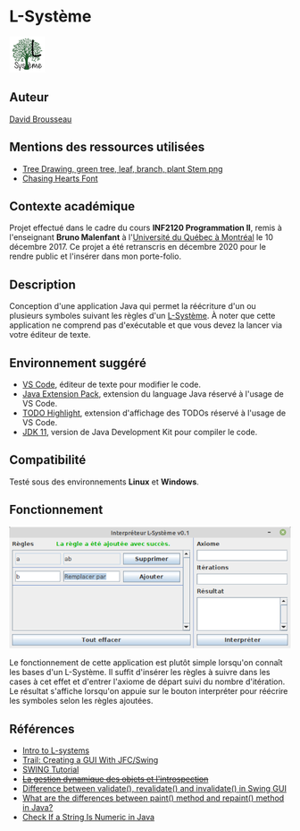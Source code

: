 # L-Système
<img src="res/icon.png" alt="Icône de l'application" width="64"/>

## Auteur
[David Brousseau](mailto:dbrsseau@gmail.com)

## Mentions des ressources utilisées
- [Tree Drawing, green tree, leaf, branch, plant Stem png](https://www.pngwing.com/en/free-png-zflyc)
- [Chasing Hearts Font](https://www.1001fonts.com/chasing-hearts-font.html)

## Contexte académique
Projet effectué dans le cadre du cours **INF2120 Programmation II**, remis à l'enseignant **Bruno Malenfant** à l'[Université du Québec à Montréal](https://etudier.uqam.ca/) le 10 décembre 2017. Ce projet a été retranscris en décembre 2020 pour le rendre public et l'insérer dans mon porte-folio.

## Description
Conception d'une application Java qui permet la réécriture d'un ou plusieurs symboles suivant les règles d'un [L-Système](https://fr.wikipedia.org/wiki/L-Syst%C3%A8me). À noter que cette application ne comprend pas d'exécutable et que vous devez la lancer via votre éditeur de texte.

## Environnement suggéré
- [VS Code](https://code.visualstudio.com/), éditeur de texte pour modifier le code.
- [Java Extension Pack](https://marketplace.visualstudio.com/items?itemName=vscjava.vscode-java-pack), extension du language Java réservé à l'usage de VS Code.
- [TODO Highlight](https://marketplace.visualstudio.com/items?itemName=wayou.vscode-todo-highlight), extension d'affichage des TODOs réservé à l'usage de VS Code.
- [JDK 11](https://openjdk.java.net/projects/jdk/11/), version de Java Development Kit pour compiler le code.

## Compatibilité
Testé sous des environnements **Linux** et **Windows**.

## Fonctionnement
![Capture d'écran de l'application](res/l-systeme.png)

Le fonctionnement de cette application est plutôt simple lorsqu'on connaît les bases d'un L-Système. Il suffit d'insérer les règles à suivre dans les cases à cet effet et d'entrer l'axiome de départ suivi du nombre d'itération. Le résultat s'affiche lorsqu'on appuie sur le bouton interpréter pour réécrire les symboles selon les règles ajoutées.

## Références
- [Intro to L-systems](https://morphocode.com/intro-to-l-systems/)
- [Trail: Creating a GUI With JFC/Swing](https://docs.oracle.com/javase/tutorial/uiswing/)
- [SWING Tutorial](https://www.tutorialspoint.com/swing/index.htm)
- [~~La gestion dynamique des objets et l'introspection~~](https://www.jmdoudoux.fr/java/dej/chap-introspection.htm#introspection-3)
- [Difference between validate(), revalidate() and invalidate() in Swing GUI](https://stackoverflow.com/questions/9510125/difference-between-validate-revalidate-and-invalidate-in-swing-gui)
- [What are the differences between paint() method and repaint() method in Java?](https://www.tutorialspoint.com/what-are-the-differences-between-paint-method-and-repaint-method-in-java)
- [Check If a String Is Numeric in Java](https://www.baeldung.com/java-check-string-number)